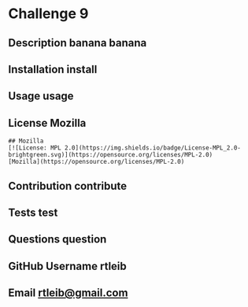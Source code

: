 # Challenge 9
  ## Description banana banana
  ## Installation install
  ## Usage usage
  ## License Mozilla
  
    ## Mozilla
    [![License: MPL 2.0](https://img.shields.io/badge/License-MPL_2.0-brightgreen.svg)](https://opensource.org/licenses/MPL-2.0)
    [Mozilla](https://opensource.org/licenses/MPL-2.0)
    
  ## Contribution contribute
  ## Tests test
  ## Questions question
  ## GitHub Username rtleib
  ## Email rtleib@gmail.com
